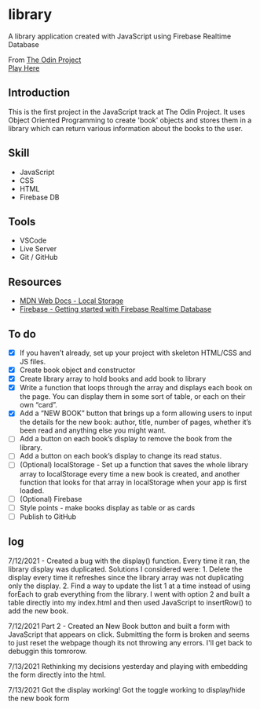 # library
A library application created with JavaScript using Firebase Realtime Database


From [The Odin Project](https://www.theodinproject.com)  
[Play Here](https://jdelles.github.io/library/)

## Introduction
This is the first project in the JavaScript track at The Odin Project. It uses Object Oriented Programming to create 'book' objects and stores them in a library which can return various information about the books to the user. 

## Skill
- JavaScript
- CSS
- HTML
- Firebase DB 

## Tools
- VSCode
- Live Server
- Git / GitHub

## Resources
- [MDN Web Docs - Local Storage](https://developer.mozilla.org/en-US/docs/Web/API/Web_Storage_API/Using_the_Web_Storage_API)
- [Firebase - Getting started with Firebase Realtime Database](https://www.youtube.com/watch?v=noB98K6A0TY)


## To do 
- [X] If you haven’t already, set up your project with skeleton HTML/CSS and JS files.
- [X] Create book object and constructor
- [X] Create library array to hold books and add book to library
- [X] Write a function that loops through the array and displays each book on the page. You can display them in some sort of table, or each on their own “card”. 
- [X] Add a “NEW BOOK” button that brings up a form allowing users to input the details for the new book: author, title, number of pages, whether it’s been read and anything else you might want.
- [ ] Add a button on each book’s display to remove the book from the library.
- [ ] Add a button on each book’s display to change its read status.
- [ ] (Optional) localStorage - Set up a function that saves the whole library array to localStorage every time a new book is created, and another function that looks for that array in localStorage when your app is first loaded. 
- [ ] (Optional) Firebase
- [ ] Style points - make books display as table or as cards 
- [ ] Publish to GitHub

## log
7/12/2021 - Created a bug with the display() function. Every time it ran, the library display was duplicated. Solutions I considered were: 1. Delete the display every time it refreshes since the library array was not duplicating only the display. 2. Find a way to update the list 1 at a time instead of using forEach to grab everything from the library. I went with option 2 and built a table directly into my index.html and then used JavaScript to insertRow() to add the new book. 

7/12/2021 Part 2 - Created an New Book button and built a form with JavaScript that appears on click. Submitting the form is broken and seems to just reset the webpage though its not throwing any errors. I'll get back to debuggin this tomrorow. 

7/13/2021 Rethinking my decisions yesterday and playing with embedding the form directly into the html. 

7/13/2021 Got the display working! Got the toggle working to display/hide the new book form